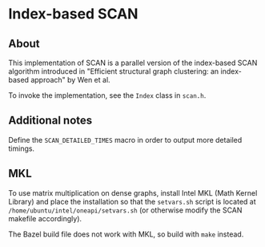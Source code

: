 # Index-based SCAN

## About

This implementation of SCAN is a parallel version of the index-based SCAN
algorithm introduced in "Efficient structural graph clustering: an index-based
approach" by Wen et al.

To invoke the implementation, see the `Index` class in `scan.h`.

## Additional notes

Define the `SCAN_DETAILED_TIMES` macro in order to output more detailed timings.

## MKL

To use matrix multiplication on dense graphs, install Intel MKL (Math Kernel
Library) and place the installation so that the `setvars.sh` script is located
at `/home/ubuntu/intel/oneapi/setvars.sh` (or otherwise modify the SCAN makefile accordingly).

The Bazel build file does not work with MKL, so build with `make` instead.
